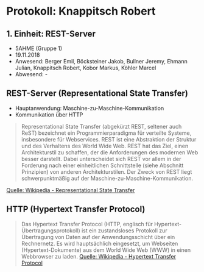 # Protokoll: Knappitsch Robert
## 1. Einheit: REST-Server

* 5AHME (Gruppe 1)
* 19.11.2018
* Anwesend: Berger Emil, Böcksteiner Jakob, Bullner Jeremy, Ehmann Julian, Knappitsch Robert, Kobor Markus, Köhler Marcel
* Abwesend: -

## REST-Server (Representational State Transfer)
* Hauptanwendung: Maschine-zu-Maschine-Kommunikation
* Kommunikation über HTTP

> Representational State Transfer (abgekürzt REST, seltener auch ReST) bezeichnet ein Programmierparadigma für verteilte Systeme, insbesondere für Webservices. REST ist eine Abstraktion der Struktur und des Verhaltens des World Wide Web. REST hat das Ziel, einen Architekturstil zu schaffen, der die Anforderungen des modernen Web besser darstellt. Dabei unterscheidet sich REST vor allem in der Forderung nach einer einheitlichen Schnittstelle (siehe Abschnitt Prinzipien) von anderen Architekturstilen. Der Zweck von REST liegt schwerpunktmäßig auf der Maschine-zu-Maschine-Kommunikation.

[Quelle: Wikipedia - Representational State Transfer](https://de.wikipedia.org/wiki/Representational_State_Transfer)

## HTTP (Hypertext Transfer Protocol)
> Das Hypertext Transfer Protocol (HTTP, englisch für Hypertext-Übertragungsprotokoll) ist ein zustandsloses Protokoll zur Übertragung von Daten auf der Anwendungsschicht über ein Rechnernetz. Es wird hauptsächlich eingesetzt, um Webseiten (Hypertext-Dokumente) aus dem World Wide Web (WWW) in einen Webbrowser zu laden.
[Quelle: Wikipedia - Hypertext Transfer Protocol](https://de.wikipedia.org/wiki/Hypertext_Transfer_Protocol)

